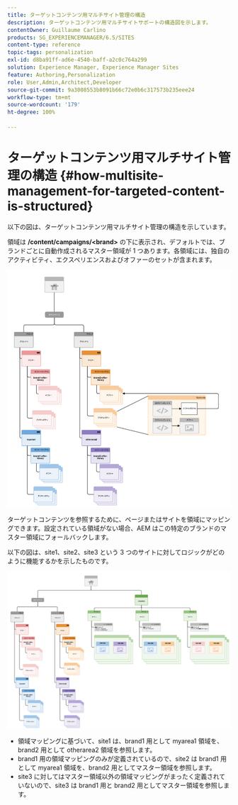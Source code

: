 ```yaml
---
title: ターゲットコンテンツ用マルチサイト管理の構造
description: ターゲットコンテンツ用マルチサイトサポートの構造図を示します。
contentOwner: Guillaume Carlino
products: SG_EXPERIENCEMANAGER/6.5/SITES
content-type: reference
topic-tags: personalization
exl-id: d8ba91ff-ad6e-4540-baff-a2c0c764a299
solution: Experience Manager, Experience Manager Sites
feature: Authoring,Personalization
role: User,Admin,Architect,Developer
source-git-commit: 9a3008553b8091b66c72e0b6c317573b235eee24
workflow-type: tm+mt
source-wordcount: '179'
ht-degree: 100%

---
```


# ターゲットコンテンツ用マルチサイト管理の構造 {#how-multisite-management-for-targeted-content-is-structured}

以下の図は、ターゲットコンテンツ用マルチサイト管理の構造を示しています。

領域は **/content/campaigns/&lt;brand>** の下に表示され、デフォルトでは、ブランドごとに自動作成されるマスター領域が 1 つあります。各領域には、独自のアクティビティ、エクスペリエンスおよびオファーのセットが含まれます。

![chlimage_1-268](assets/chlimage_1-268.png)

ターゲットコンテンツを参照するために、ページまたはサイトを領域にマッピングできます。設定されている領域がない場合、AEM はこの特定のブランドのマスター領域にフォールバックします。

以下の図は、site1、site2、site3 という 3 つのサイトに対してロジックがどのように機能するかを示したものです。

![chlimage_1-269](assets/chlimage_1-269.png)

* 領域マッピングに基づいて、site1 は、brand1 用として myarea1 領域を、brand2 用として otherarea2 領域を参照します。
* brand1 用の領域マッピングのみが定義されているので、site2 は brand1 用として myarea1 領域を、brand2 用としてマスター領域を参照します。
* site3 に対してはマスター領域以外の領域マッピングがまったく定義されていないので、site3 は brand1 用と brand2 用としてマスター領域を参照します。
